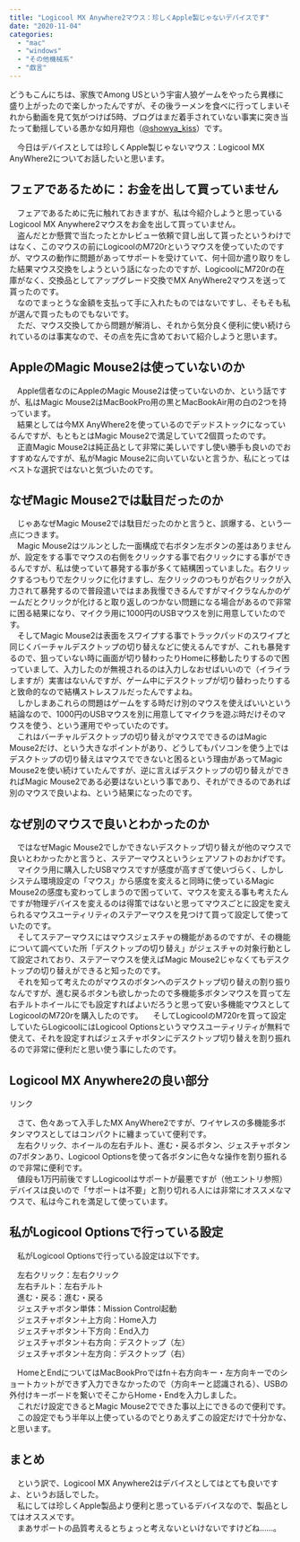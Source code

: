 ```yaml
---
title: "Logicool MX Anywhere2マウス：珍しくApple製じゃないデバイスです"
date: "2020-11-04"
categories: 
  - "mac"
  - "windows"
  - "その他機械系"
  - "戯言"
---
```


どうもこんにちは、家族でAmong USという宇宙人狼ゲームをやったら異様に盛り上がったので楽しかったんですが、その後ラーメンを食べに行ってしまいそれから動画を見て気がつけば5時、ブログはまだ着手されていない事実に突き当たって動揺している愚かな如月翔也（[@showya\_kiss](http://twitter.com/showya_kiss)）です。  
  
　今日はデバイスとしては珍しくApple製じゃないマウス：Logicool MX AnyWhere2についてお話したいと思います。  

## フェアであるために：お金を出して買っていません

　フェアであるために先に触れておきますが、私は今紹介しようと思っているLogicool MX Anywhere2マウスをお金を出して買っていません。  
　盗んだとか懸賞で当たったとかレビュー依頼で貸し出して貰ったというわけではなく、このマウスの前にLogicoolのM720rというマウスを使っていたのですが、マウスの動作に問題があってサポートを受けていて、何十回か遣り取りをした結果マウス交換をしようという話になったのですが、LogicoolにM720rの在庫がなく、交換品としてアップグレード交換でMX AnyWhere2マウスを送って貰ったのです。  
　なのでまっとうな金額を支払って手に入れたものではないですし、そもそも私が選んで買ったものでもないです。  
　ただ、マウス交換してから問題が解消し、それから気分良く便利に使い続けられているのは事実なので、その点を先に含めておいて紹介しようと思います。  

## AppleのMagic Mouse2は使っていないのか

　Apple信者なのにAppleのMagic Mouse2は使っていないのか、という話ですが、私はMagic Mouse2はMacBookPro用の黒とMacBookAir用の白の2つを持っています。  
　結果としては今MX AnyWhere2を使っているのでデッドストックになっているんですが、もともとはMagic Mouse2で満足していて2個買ったのです。  
　正直Magic Mouse2は純正品として非常に美しいですし使い勝手も良いのでおすすめなんですが、私がMagic Mouse2に向いていないと言うか、私にとってはベストな選択ではないと気づいたのです。  

## なぜMagic Mouse2では駄目だったのか

　じゃあなぜMagic Mouse2では駄目だったのかと言うと、誤爆する、という一点につきます。  
　Magic Mouse2はツルンとした一面構成で右ボタン左ボタンの差はありませんが、設定をする事でマウスの右側をクリックする事で右クリックにする事ができるんですが、私は使っていて暴発する事が多くて結構困っていました。右クリックするつもりで左クリックに化けますし、左クリックのつもりが右クリックが入力されて暴発するので普段遣いではまあ我慢できるんですがマイクラなんかのゲームだとクリックが化けると取り返しのつかない問題になる場合があるので非常に困る結果になり、マイクラ用に1000円のUSBマウスを別に用意していたのです。  
　そしてMagic Mouse2は表面をスワイプする事でトラックパッドのスワイプと同じくバーチャルデスクトップの切り替えなどに使えるんですが、これも暴発するので、狙っていない時に画面が切り替わったりHomeに移動したりするので困っていまして、入力したのが無視されるのは入力しなおせばいいので（イライラしますが）実害はないんですが、ゲーム中にデスクトップが切り替わったりすると致命的なので結構ストレスフルだったんですよね。  
　しかしまあこれらの問題はゲームをする時だけ別のマウスを使えばいいという結論なので、1000円のUSBマウスを別に用意してマイクラを遊ぶ時だけそのマウスを使う、という運用でやっていたのです。  
　これはバーチャルデスクトップの切り替えがマウスでできるのはMagic Mouse2だけ、という大きなポイントがあり、どうしてもパソコンを使う上ではデスクトップの切り替えはマウスでできないと困るという理由があってMagic Mouse2を使い続けていたんですが、逆に言えばデスクトップの切り替えができればMagic Mouse2である必要はないという事であり、それができるのであれば別のマウスで良いよね、という結果になったのです。

## なぜ別のマウスで良いとわかったのか

　ではなぜMagic Mouse2でしかできないデスクトップ切り替えが他のマウスで良いとわかったかと言うと、ステアーマウスというシェアソフトのおかげです。  
　マイクラ用に購入したUSBマウスですが感度が高すぎて使いづらく、しかしシステム環境設定の「マウス」から感度を変えると同時に使っているMagic Mouse2の感度も変わってしまうので困っていて、マウスを変える事も考えたんですが物理デバイスを変えるのは得策ではないと思ってマウスごとに設定を変えられるマウスユーティリティのステアーマウスを見つけて買って設定して使っていたのです。  
　そしてステアーマウスにはマウスジェスチャの機能があるのですが、その機能について調べていた所「デスクトップの切り替え」がジェスチャの対象行動として設定されており、ステアーマウスを使えばMagic Mouse2じゃなくてもデスクトップの切り替えができると知ったのです。  
　それを知って考えたのがマウスのボタンへのデスクトップ切り替えの割り振りなんですが、進む戻るボタンも欲しかったので多機能多ボタンマウスを買って左右チルトホイールにでも設定すればよいだろうと思って安い多機能マウスとしてLogicoolのM720rを購入したのです。 　そしてLogicoolのM720rを買って設定していたらLogicoolにはLogicool Optionsというマウスユーティリティが無料で使えて、それを設定すればジェスチャボタンにデスクトップ切り替えを割り振れるので非常に便利だと思い使う事にしたのです。  

## Logicool MX Anywhere2の良い部分

<script type="text/javascript">(function(b,c,f,g,a,d,e){b.MoshimoAffiliateObject=a;b[a]=b[a]||function(){arguments.currentScript=c.currentScript||c.scripts[c.scripts.length-2];(b[a].q=b[a].q||[]).push(arguments)};c.getElementById(a)||(d=c.createElement(f),d.src=g,d.id=a,e=c.getElementsByTagName("body")[0],e.appendChild(d))})(window,document,"script","//dn.msmstatic.com/site/cardlink/bundle.js","msmaflink");msmaflink({"n":"ロジクール MX Anywhere 2 ワイヤレス モバイル マウス SE-MX1500 Unifying Bluetooth 高速スクロールホイール 充電式 windows mac 無線 ワイヤレスマウス 小型 国内正規品 2年間無償保証","b":"Logicool(ロジクール)","t":"SE-MX1500","d":"https:\/\/m.media-amazon.com","c_p":"\/images\/I","p":["\/31dPn9C3CKL.jpg","\/41fLbCidoCL.jpg","\/41+67zmeYXL.jpg","\/41OunMgFQgL.jpg","\/41JvGRidSNL.jpg","\/41WteG3MIdL.jpg","\/51aFgKBGAFL.jpg"],"u":{"u":"https:\/\/www.amazon.co.jp\/dp\/B07GPMT6JB","t":"amazon","r_v":""},"aid":{"amazon":"2093955","rakuten":"2093954","yahoo":"2099557"},"eid":"R5Rrb","s":"s"});</script>

リンク

　さて、色々あって入手したMX AnyWhere2ですが、ワイヤレスの多機能多ボタンマウスとしてはコンパクトに纏まっていて便利です。  
　左右クリック、ホイールの左右チルト、進む・戻るボタン、ジェスチャボタンの7ボタンあり、Logicool Optionsを使って各ボタンに色々な操作を割り振れるので非常に便利です。  
　値段も1万円前後ですしLogicoolはサポートが最悪ですが（他エントリ参照）デバイスは良いので「サポートは不要」と割り切れる人には非常にオススメなマウスで、私は今これを満足して使っています。

## 私がLogicool Optionsで行っている設定

　私がLogicool Optionsで行っている設定は以下です。  
  
　左右クリック：左右クリック  
　左右チルト：左右チルト  
　進む・戻る：進む・戻る  
　ジェスチャボタン単体：Mission Control起動  
　ジェスチャボタン＋上方向：Home入力  
　ジェスチャボタン＋下方向：End入力  
　ジェスチャボタン＋右方向：デスクトップ（左）  
　ジェスチャボタン＋左方向：デスクトップ（右）  
  
　HomeとEndについてはMacBookProではfn＋右方向キー・左方向キーでのショートカットができず入力できなかったので（方向キーと認識される）、USBの外付けキーボードを繋いでそこからHome・Endを入力しました。  
　これだけ設定できるとMagic Mouse2でできた事以上にできるので便利です。  
　この設定でもう半年以上使っているのでとりあえずこの設定だけで十分かな、と思います。

## まとめ

　という訳で、Logicool MX Anywhere2はデバイスとしてはとても良いですよ、というお話しでした。  
　私にしては珍しくApple製品より便利と思っているデバイスなので、製品としてはオススメです。  
　まあサポートの品質考えるとちょっと考えないといけないですけどね……。
